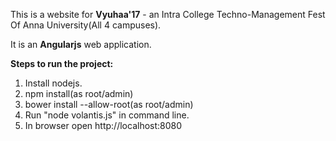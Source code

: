 This is a website for <b>Vyuhaa'17</b> - an Intra College Techno-Management Fest Of Anna University(All 4 campuses).

It is an <b>Angularjs</b> web application.

<b>Steps to run the project:</b> <br>
1) Install nodejs. <br>
2) npm install(as root/admin) <br>
3) bower install --allow-root(as root/admin) <br>
4) Run "node volantis.js" in command line. <br>
5) In browser open http://localhost:8080 <br>